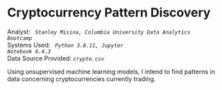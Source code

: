 # Cryptocurrency Pattern Discovery

Analyst: <code><i> Stanley Misina, Columbia University Data Analytics Bootcamp</i></code><br />
Systems Used: <i><code> Python 3.8.11, Jupyter Notebook 6.4.3 </i> </code> <br />
Data Source Provided: <i><code>crypto.csv</code></i>

Using unsupervised machine learning models, I intend to find patterns in data concerning cryptocurrencies currently trading.<br />

